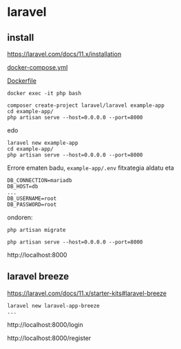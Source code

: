 # laravel

## install

https://laravel.com/docs/11.x/installation

[docker-compose.yml](docker-compose.yml)

[Dockerfile](Dockerfile)

```
docker exec -it php bash

composer create-project laravel/laravel example-app
cd example-app/
php artisan serve --host=0.0.0.0 --port=8000
```
edo
```
laravel new example-app
cd example-app/
php artisan serve --host=0.0.0.0 --port=8000
```

Errore ematen badu, ```example-app/.env``` fitxategia aldatu eta 
```
DB_CONNECTION=mariadb
DB_HOST=db
...
DB_USERNAME=root
DB_PASSWORD=root
```

ondoren:
```
php artisan migrate
```

```
php artisan serve --host=0.0.0.0 --port=8000
```
http://localhost:8000


## laravel breeze

https://laravel.com/docs/11.x/starter-kits#laravel-breeze

```
laravel new laravel-app-breeze
...
```

http://localhost:8000/login

http://localhost:8000/register




